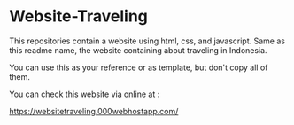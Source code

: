 # Website-Traveling

This repositories contain a website using html, css, and javascript.
Same as this readme name, the website containing about traveling in Indonesia.

You can use this as your reference or as template, but don't copy all of them. 

You can check this website via online at :

https://websitetraveling.000webhostapp.com/
